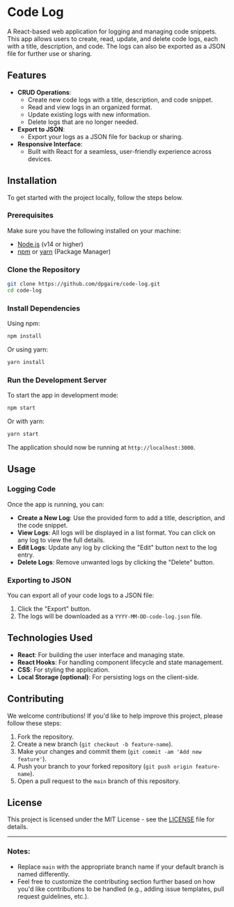 # Code Log

A React-based web application for logging and managing code snippets. This app allows users to create, read, update, and delete code logs, each with a title, description, and code. The logs can also be exported as a JSON file for further use or sharing.

## Features

- **CRUD Operations**:
  - Create new code logs with a title, description, and code snippet.
  - Read and view logs in an organized format.
  - Update existing logs with new information.
  - Delete logs that are no longer needed.
- **Export to JSON**:
  - Export your logs as a JSON file for backup or sharing.
- **Responsive Interface**:
  - Built with React for a seamless, user-friendly experience across devices.

## Installation

To get started with the project locally, follow the steps below.

### Prerequisites

Make sure you have the following installed on your machine:

- [Node.js](https://nodejs.org/) (v14 or higher)
- [npm](https://www.npmjs.com/) or [yarn](https://yarnpkg.com/) (Package Manager)

### Clone the Repository

```bash
git clone https://github.com/dpgaire/code-log.git
cd code-log
```

### Install Dependencies

Using npm:

```bash
npm install
```

Or using yarn:

```bash
yarn install
```

### Run the Development Server

To start the app in development mode:

```bash
npm start
```

Or with yarn:

```bash
yarn start
```

The application should now be running at `http://localhost:3000`.

## Usage

### Logging Code

Once the app is running, you can:

- **Create a New Log**: Use the provided form to add a title, description, and the code snippet.
- **View Logs**: All logs will be displayed in a list format. You can click on any log to view the full details.
- **Edit Logs**: Update any log by clicking the "Edit" button next to the log entry.
- **Delete Logs**: Remove unwanted logs by clicking the "Delete" button.

### Exporting to JSON

You can export all of your code logs to a JSON file:

1. Click the "Export" button.
2. The logs will be downloaded as a `YYYY-MM-DD-code-log.json` file.

## Technologies Used

- **React**: For building the user interface and managing state.
- **React Hooks**: For handling component lifecycle and state management.
- **CSS**: For styling the application.
- **Local Storage (optional)**: For persisting logs on the client-side.

## Contributing

We welcome contributions! If you'd like to help improve this project, please follow these steps:

1. Fork the repository.
2. Create a new branch (`git checkout -b feature-name`).
3. Make your changes and commit them (`git commit -am 'Add new feature'`).
4. Push your branch to your forked repository (`git push origin feature-name`).
5. Open a pull request to the `main` branch of this repository.

## License

This project is licensed under the MIT License - see the [LICENSE](https://github.com/dpgaire/code-log/blob/main/LICENSE) file for details.

---

### Notes:

- Replace `main` with the appropriate branch name if your default branch is named differently.
- Feel free to customize the contributing section further based on how you'd like contributions to be handled (e.g., adding issue templates, pull request guidelines, etc.).

